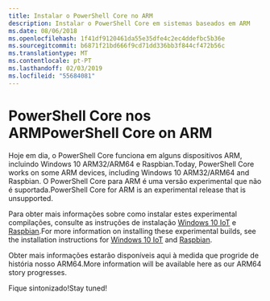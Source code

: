 ```yaml
---
title: Instalar o PowerShell Core no ARM
description: Instalar o PowerShell Core em sistemas baseados em ARM
ms.date: 08/06/2018
ms.openlocfilehash: 1f41df9120461da55e35dfe4c2ec4ddefbc5b36e
ms.sourcegitcommit: b6871f21bd666f9cd71dd336bb3f844cf472b56c
ms.translationtype: MT
ms.contentlocale: pt-PT
ms.lasthandoff: 02/03/2019
ms.locfileid: "55684081"
---
```

# <a name="powershell-core-on-arm"></a><span data-ttu-id="5377a-103">PowerShell Core nos ARM</span><span class="sxs-lookup"><span data-stu-id="5377a-103">PowerShell Core on ARM</span></span>

<span data-ttu-id="5377a-104">Hoje em dia, o PowerShell Core funciona em alguns dispositivos ARM, incluindo Windows 10 ARM32/ARM64 e Raspbian.</span><span class="sxs-lookup"><span data-stu-id="5377a-104">Today, PowerShell Core works on some ARM devices, including Windows 10 ARM32/ARM64 and Raspbian.</span></span>
<span data-ttu-id="5377a-105">O PowerShell Core para ARM é uma versão experimental que não é suportada.</span><span class="sxs-lookup"><span data-stu-id="5377a-105">PowerShell Core for ARM is an experimental release that is unsupported.</span></span>

<span data-ttu-id="5377a-106">Para obter mais informações sobre como instalar estes experimental compilações, consulte as instruções de instalação [Windows 10 IoT](installing-powershell-core-on-windows.md#deploying-on-windows-iot) e [Raspbian](installing-powershell-core-on-linux.md#raspbian).</span><span class="sxs-lookup"><span data-stu-id="5377a-106">For more information on installing these experimental builds, see the installation instructions for [Windows 10 IoT](installing-powershell-core-on-windows.md#deploying-on-windows-iot) and [Raspbian](installing-powershell-core-on-linux.md#raspbian).</span></span>

<span data-ttu-id="5377a-107">Obter mais informações estarão disponíveis aqui à medida que progride de história nosso ARM64.</span><span class="sxs-lookup"><span data-stu-id="5377a-107">More information will be available here as our ARM64 story progresses.</span></span>

<span data-ttu-id="5377a-108">Fique sintonizado!</span><span class="sxs-lookup"><span data-stu-id="5377a-108">Stay tuned!</span></span>
